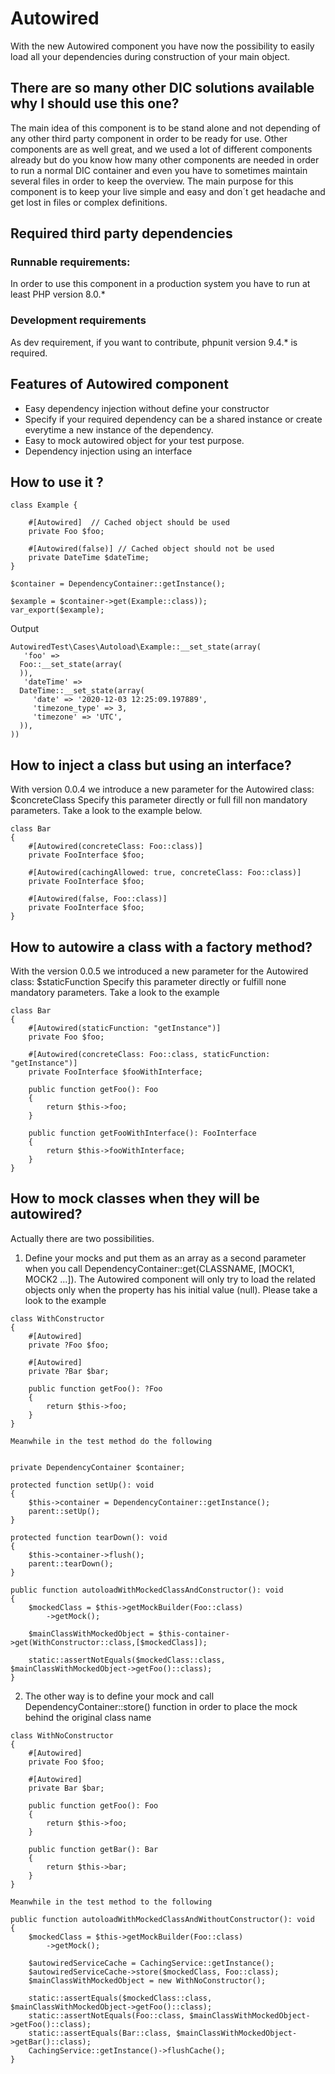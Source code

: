 # Autowired
With the new Autowired component you have now the possibility to easily load all your dependencies during construction of your main object.  

## There are so many other DIC solutions available why I should use this one?

The main idea of this component is to be stand alone and not depending of any other third party component in order to be ready for use.
Other components are as well great, and we used a lot of different components already but do you know how many other components are needed in order to run a normal DIC container and even you have to sometimes maintain several files in order to keep the overview.
The main purpose for this component is to keep your live simple and easy and don´t get headache and get lost in files or complex definitions.

## Required third party dependencies

### Runnable requirements:

In order to use this component in a production system you have to run at least PHP version 8.0.*

### Development requirements
As dev requirement, if you want to contribute, phpunit version 9.4.* is required.

## Features of Autowired component

- Easy dependency injection without define your constructor
- Specify if your required dependency can be a shared instance or create everytime a new instance of the dependency.
- Easy to mock autowired object for your test purpose.
- Dependency injection using an interface


## How to use it ?
```
class Example {
    
    #[Autowired]  // Cached object should be used
    private Foo $foo;

    #[Autowired(false)] // Cached object should not be used
    private DateTime $dateTime;   
}

$container = DependencyContainer::getInstance();

$example = $container->get(Example::class));
var_export($example);
```
Output
```
AutowiredTest\Cases\Autoload\Example::__set_state(array(
   'foo' => 
  Foo::__set_state(array(
  )),
   'dateTime' => 
  DateTime::__set_state(array(
     'date' => '2020-12-03 12:25:09.197889',
     'timezone_type' => 3,
     'timezone' => 'UTC',
  )),
))
```

## How to inject a class but using an interface?

With version 0.0.4 we introduce a new parameter for the Autowired class: $concreteClass
Specify this parameter directly or full fill non mandatory parameters. Take a look to the example below.

```
class Bar
{
    #[Autowired(concreteClass: Foo::class)]
    private FooInterface $foo;

    #[Autowired(cachingAllowed: true, concreteClass: Foo::class)]
    private FooInterface $foo;

    #[Autowired(false, Foo::class)]
    private FooInterface $foo;
}
```

## How to autowire a class with a factory method?

With the version 0.0.5 we introduced a new parameter for the Autowired class: $staticFunction
Specify this parameter directly or fulfill none mandatory parameters. Take a look to the example

```
class Bar
{
    #[Autowired(staticFunction: "getInstance")]
    private Foo $foo;
    
    #[Autowired(concreteClass: Foo::class, staticFunction: "getInstance")]
    private FooInterface $fooWithInterface;

    public function getFoo(): Foo
    {
        return $this->foo;
    }

    public function getFooWithInterface(): FooInterface
    {
        return $this->fooWithInterface;
    }
}
```


## How to mock classes when they will be autowired?

Actually there are two possibilities.

1. Define your mocks and put them as an array as a second parameter when you call DependencyContainer::get(CLASSNAME, [MOCK1, MOCK2 ...]). The Autowired component will only try to load the related objects only when the property has his initial value (null). Please take a look to the example
   
```
class WithConstructor
{
    #[Autowired]
    private ?Foo $foo;

    #[Autowired]
    private ?Bar $bar;

    public function getFoo(): ?Foo
    {
        return $this->foo;
    }
}

Meanwhile in the test method do the following


private DependencyContainer $container;

protected function setUp(): void
{
    $this->container = DependencyContainer::getInstance();
    parent::setUp();
}

protected function tearDown(): void
{
    $this->container->flush();
    parent::tearDown();
}
    
public function autoloadWithMockedClassAndConstructor(): void
{
    $mockedClass = $this->getMockBuilder(Foo::class)
        ->getMock();

    $mainClassWithMockedObject = $this-container->get(WithConstructor::class,[$mockedClass]);

    static::assertNotEquals($mockedClass::class, $mainClassWithMockedObject->getFoo()::class);
}
```


2. The other way is to define your mock and call DependencyContainer::store() function in order to place the mock behind the original class name 

```
class WithNoConstructor
{
    #[Autowired]
    private Foo $foo;

    #[Autowired]
    private Bar $bar;

    public function getFoo(): Foo
    {
        return $this->foo;
    }

    public function getBar(): Bar
    {
        return $this->bar;
    }
}

Meanwhile in the test method to the following

public function autoloadWithMockedClassAndWithoutConstructor(): void
{
    $mockedClass = $this->getMockBuilder(Foo::class)
        ->getMock();

    $autowiredServiceCache = CachingService::getInstance();
    $autowiredServiceCache->store($mockedClass, Foo::class);
    $mainClassWithMockedObject = new WithNoConstructor();

    static::assertEquals($mockedClass::class, $mainClassWithMockedObject->getFoo()::class);
    static::assertNotEquals(Foo::class, $mainClassWithMockedObject->getFoo()::class);
    static::assertEquals(Bar::class, $mainClassWithMockedObject->getBar()::class);
    CachingService::getInstance()->flushCache();
}
```

